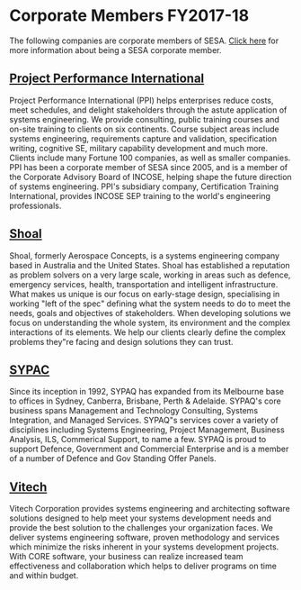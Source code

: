 # Corporate Members FY2017-18

The following companies are corporate members of SESA. [Click here](/membership) for more information about being a SESA corporate member.

## [Project Performance International](http://www.ppi-int.com/)
Project Performance International (PPI) helps enterprises reduce costs, meet schedules, and delight stakeholders through the astute application of systems engineering. We provide consulting, public training courses and on-site training to clients on six continents. Course subject areas include systems engineering, requirements capture and validation, specification writing, cognitive SE, military capability development and much more. Clients include many Fortune 100 companies, as well as smaller companies. PPI has been a corporate member of SESA since 2005, and is a member of the Corporate Advisory Board of INCOSE, helping shape the future direction of systems engineering. PPI's subsidiary company, Certification Training International, provides INCOSE SEP training to the world's engineering professionals.

## [Shoal](http://www.shoalgroup.com/)
Shoal, formerly Aerospace Concepts, is a systems engineering company based in Australia and the United States. Shoal has established a reputation as problem solvers on a very large scale, working in areas such as defence, emergency services, health, transportation and intelligent infrastructure. What makes us unique is our focus on early-stage design, specialising in working "left of the spec" defining what the system needs to do to meet the needs, goals and objectives of stakeholders. When developing solutions we focus on understanding the whole system, its environment and the complex interactions of its elements. We help our clients clearly define the complex problems they"re facing and design solutions they can trust.

## [SYPAC](http://www.sypaq.com.au/)
Since its inception in 1992, SYPAQ has expanded from its Melbourne base to offices in Sydney, Canberra, Brisbane, Perth & Adelaide. SYPAQ's core business spans Management and Technology Consulting, Systems Integration, and Managed Services. SYPAQ"s services cover a variety of disciplines including Systems Engineering, Project Management, Business Analysis, ILS, Commerical Support, to name a few. SYPAQ is proud to support Defence, Government and Commercial Enterprise and is a member of a number of Defence and Gov Standing Offer Panels.

## [Vitech](http://www.vitechcorp.com/)
Vitech Corporation provides systems engineering and architecting software solutions designed to help meet your systems development needs and provide the best solution to the challenges your organization faces. We deliver systems engineering software, proven methodology and services which minimize the risks inherent in your systems development projects. With CORE software, your business can realize increased team effectiveness and collaboration which helps to deliver programs on time and within budget.